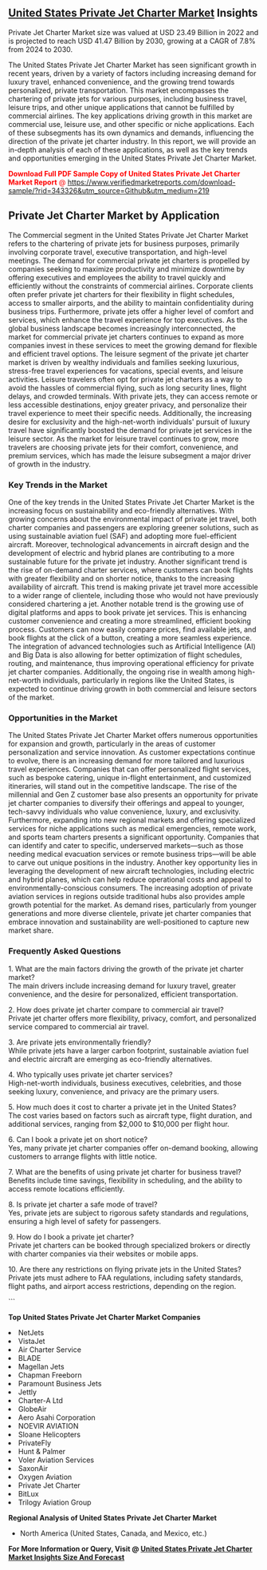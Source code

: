 <h2><a href="https://www.verifiedmarketreports.com/download-sample/?rid=343326&amp;utm_source=Github&amp;utm_medium=219" target="_blank">United States Private Jet Charter Market</a> Insights</h2><p>Private Jet Charter Market size was valued at USD 23.49 Billion in 2022 and is projected to reach USD 41.47 Billion by 2030, growing at a CAGR of 7.8% from 2024 to 2030.</p><p> <p>The United States Private Jet Charter Market has seen significant growth in recent years, driven by a variety of factors including increasing demand for luxury travel, enhanced convenience, and the growing trend towards personalized, private transportation. This market encompasses the chartering of private jets for various purposes, including business travel, leisure trips, and other unique applications that cannot be fulfilled by commercial airlines. The key applications driving growth in this market are commercial use, leisure use, and other specific or niche applications. Each of these subsegments has its own dynamics and demands, influencing the direction of the private jet charter industry. In this report, we will provide an in-depth analysis of each of these applications, as well as the key trends and opportunities emerging in the United States Private Jet Charter Market. <p><span class=""><span style="color: #ff0000;"><strong>Download Full PDF Sample Copy of United States Private Jet Charter Market Report</strong> @ </span><a href="https://www.verifiedmarketreports.com/download-sample/?rid=343326&amp;utm_source=Github&amp;utm_medium=219" target="_blank">https://www.verifiedmarketreports.com/download-sample/?rid=343326&amp;utm_source=Github&amp;utm_medium=219</a></span></p></p> <h2>Private Jet Charter Market by Application</h2> <p>The Commercial segment in the United States Private Jet Charter Market refers to the chartering of private jets for business purposes, primarily involving corporate travel, executive transportation, and high-level meetings. The demand for commercial private jet charters is propelled by companies seeking to maximize productivity and minimize downtime by offering executives and employees the ability to travel quickly and efficiently without the constraints of commercial airlines. Corporate clients often prefer private jet charters for their flexibility in flight schedules, access to smaller airports, and the ability to maintain confidentiality during business trips. Furthermore, private jets offer a higher level of comfort and services, which enhance the travel experience for top executives. As the global business landscape becomes increasingly interconnected, the market for commercial private jet charters continues to expand as more companies invest in these services to meet the growing demand for flexible and efficient travel options. The leisure segment of the private jet charter market is driven by wealthy individuals and families seeking luxurious, stress-free travel experiences for vacations, special events, and leisure activities. Leisure travelers often opt for private jet charters as a way to avoid the hassles of commercial flying, such as long security lines, flight delays, and crowded terminals. With private jets, they can access remote or less accessible destinations, enjoy greater privacy, and personalize their travel experience to meet their specific needs. Additionally, the increasing desire for exclusivity and the high-net-worth individuals' pursuit of luxury travel have significantly boosted the demand for private jet services in the leisure sector. As the market for leisure travel continues to grow, more travelers are choosing private jets for their comfort, convenience, and premium services, which has made the leisure subsegment a major driver of growth in the industry. <h3>Key Trends in the Market</h3> <p>One of the key trends in the United States Private Jet Charter Market is the increasing focus on sustainability and eco-friendly alternatives. With growing concerns about the environmental impact of private jet travel, both charter companies and passengers are exploring greener solutions, such as using sustainable aviation fuel (SAF) and adopting more fuel-efficient aircraft. Moreover, technological advancements in aircraft design and the development of electric and hybrid planes are contributing to a more sustainable future for the private jet industry. Another significant trend is the rise of on-demand charter services, where customers can book flights with greater flexibility and on shorter notice, thanks to the increasing availability of aircraft. This trend is making private jet travel more accessible to a wider range of clientele, including those who would not have previously considered chartering a jet. Another notable trend is the growing use of digital platforms and apps to book private jet services. This is enhancing customer convenience and creating a more streamlined, efficient booking process. Customers can now easily compare prices, find available jets, and book flights at the click of a button, creating a more seamless experience. The integration of advanced technologies such as Artificial Intelligence (AI) and Big Data is also allowing for better optimization of flight schedules, routing, and maintenance, thus improving operational efficiency for private jet charter companies. Additionally, the ongoing rise in wealth among high-net-worth individuals, particularly in regions like the United States, is expected to continue driving growth in both commercial and leisure sectors of the market. <h3>Opportunities in the Market</h3> <p>The United States Private Jet Charter Market offers numerous opportunities for expansion and growth, particularly in the areas of customer personalization and service innovation. As customer expectations continue to evolve, there is an increasing demand for more tailored and luxurious travel experiences. Companies that can offer personalized flight services, such as bespoke catering, unique in-flight entertainment, and customized itineraries, will stand out in the competitive landscape. The rise of the millennial and Gen Z customer base also presents an opportunity for private jet charter companies to diversify their offerings and appeal to younger, tech-savvy individuals who value convenience, luxury, and exclusivity. Furthermore, expanding into new regional markets and offering specialized services for niche applications such as medical emergencies, remote work, and sports team charters presents a significant opportunity. Companies that can identify and cater to specific, underserved markets—such as those needing medical evacuation services or remote business trips—will be able to carve out unique positions in the industry. Another key opportunity lies in leveraging the development of new aircraft technologies, including electric and hybrid planes, which can help reduce operational costs and appeal to environmentally-conscious consumers. The increasing adoption of private aviation services in regions outside traditional hubs also provides ample growth potential for the market. As demand rises, particularly from younger generations and more diverse clientele, private jet charter companies that embrace innovation and sustainability are well-positioned to capture new market share. <h3>Frequently Asked Questions</h3> <p>1. What are the main factors driving the growth of the private jet charter market? <br> The main drivers include increasing demand for luxury travel, greater convenience, and the desire for personalized, efficient transportation. </p> <p>2. How does private jet charter compare to commercial air travel? <br> Private jet charter offers more flexibility, privacy, comfort, and personalized service compared to commercial air travel. </p> <p>3. Are private jets environmentally friendly? <br> While private jets have a larger carbon footprint, sustainable aviation fuel and electric aircraft are emerging as eco-friendly alternatives. </p> <p>4. Who typically uses private jet charter services? <br> High-net-worth individuals, business executives, celebrities, and those seeking luxury, convenience, and privacy are the primary users. </p> <p>5. How much does it cost to charter a private jet in the United States? <br> The cost varies based on factors such as aircraft type, flight duration, and additional services, ranging from $2,000 to $10,000 per flight hour. </p> <p>6. Can I book a private jet on short notice? <br> Yes, many private jet charter companies offer on-demand booking, allowing customers to arrange flights with little notice. </p> <p>7. What are the benefits of using private jet charter for business travel? <br> Benefits include time savings, flexibility in scheduling, and the ability to access remote locations efficiently. </p> <p>8. Is private jet charter a safe mode of travel? <br> Yes, private jets are subject to rigorous safety standards and regulations, ensuring a high level of safety for passengers. </p> <p>9. How do I book a private jet charter? <br> Private jet charters can be booked through specialized brokers or directly with charter companies via their websites or mobile apps. </p> <p>10. Are there any restrictions on flying private jets in the United States? <br> Private jets must adhere to FAA regulations, including safety standards, flight paths, and airport access restrictions, depending on the region. </p> ```</p><p><strong>Top United States Private Jet Charter Market Companies</strong></p><div data-test-id=""><p><li>NetJets</li><li> VistaJet</li><li> Air Charter Service</li><li> BLADE</li><li> Magellan Jets</li><li> Chapman Freeborn</li><li> Paramount Business Jets</li><li> Jettly</li><li> Charter-A Ltd</li><li> GlobeAir</li><li> Aero Asahi Corporation</li><li> NOEVIR AVIATION</li><li> Sloane Helicopters</li><li> PrivateFly</li><li> Hunt & Palmer</li><li> Voler Aviation Services</li><li> SaxonAir</li><li> Oxygen Aviation</li><li> Private Jet Charter</li><li> BitLux</li><li> Trilogy Aviation Group</li></p><div><strong>Regional Analysis of&nbsp;United States Private Jet Charter Market</strong></div><ul><li dir="ltr"><p dir="ltr">North America&nbsp;(United States, Canada, and Mexico, etc.)</p></li></ul><p><strong>For More Information or Query, Visit @&nbsp;</strong><strong><a href="https://www.verifiedmarketreports.com/product/private-jet-charter-market/?utm_source=Github&amp;utm_medium=219" target="_blank">United States Private Jet Charter Market Insights Size And Forecast</a></strong></p></div>
